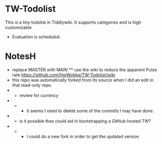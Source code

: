 # TW-Todolist
This is a tiny todolist in Tiddlywiki. It supports categories and is high customizable

* Evaluation is scheduled.


# NotesH

* replace MASTER with MAIN
** use the wiki to reduce the apparent Pulse rate https://github.com/HwWobbe/TW-Todolist/wiki
* this repo was automatically forked from its source when I did an edit in that read-only repo.
* * review for currency
* * * it seems I need to delete some of the commits I may have done.
* * is it possible thas could aid in bootstrapping a GitHub hosted TW?
* * * I could do a new fork in order to get the updated version
